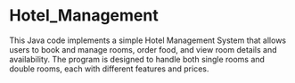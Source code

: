 # Hotel_Management
This Java code implements a simple Hotel Management System that allows users to book and manage rooms, order food, and view room details and availability. The program is designed to handle both single rooms and double rooms, each with different features and prices.
